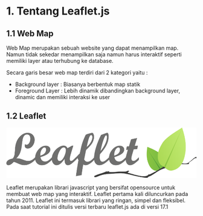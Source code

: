 # 1. Tentang Leaflet.js

## 1.1 Web Map

Web Map merupakan sebuah website yang dapat menampilkan map. Namun tidak sekedar menampilkan saja namun harus interaktif seperti memiliki layer atau terhubung ke database.

Secara garis besar web map terdiri dari 2 kategori yaitu :&#x20;

* Background layer : Biasanya berbentuk map statik
* Foreground Layer : Lebih dinamik dibandingkan background layer, dinamic dan memiliki interaksi ke user

## 1.2 Leaflet

![](<../.gitbook/assets/image (3) (1) (1).png>)

Leaflet merupakan librari javascript yang bersifat opensource untuk membuat web map yang interaktif. Leaflet pertama kali diluncurkan pada tahun 2011. Leaflet ini termasuk librari yang ringan, simpel dan fleksibel.  Pada saat tutorial ini ditulis versi terbaru leaflet.js ada di versi 17.1
